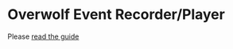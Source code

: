 # Overwolf Event Recorder/Player

Please [read the guide](https://docs.google.com/document/d/1HbkOM75nmThQ6NfwITfxeyb7ptRqAVIsqvccYePrjuc/edit)
